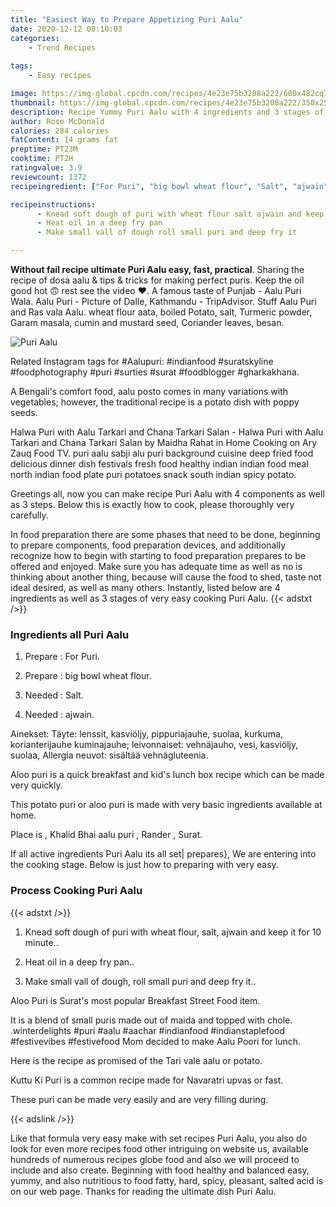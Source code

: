 ```yaml
---
title: "Easiest Way to Prepare Appetizing Puri Aalu"
date: 2020-12-12 00:10:03
categories:
    - Trend Recipes
    
tags:
    - Easy recipes

image: https://img-global.cpcdn.com/recipes/4e23e75b3208a222/680x482cq70/puri-aalu-recipe-main-photo.jpg
thumbnail: https://img-global.cpcdn.com/recipes/4e23e75b3208a222/350x250cq70/puri-aalu-recipe-main-photo.jpg
description: Recipe Yummy Puri Aalu with 4 ingredients and 3 stages of easy cooking.
author: Rose McDonald
calories: 284 calories
fatContent: 14 grams fat
preptime: PT23M
cooktime: PT2H
ratingvalue: 3.9
reviewcount: 1372
recipeingredient: ["For Puri", "big bowl wheat flour", "Salt", "ajwain"]

recipeinstructions: 
      - Knead soft dough of puri with wheat flour salt ajwain and keep it for 10 minute 
      - Heat oil in a deep fry pan 
      - Make small vall of dough roll small puri and deep fry it

---
```




**Without fail recipe ultimate Puri Aalu easy, fast, practical**. Sharing the recipe of dosa aalu &amp; tips &amp; tricks for making perfect puris. Keep the oil good hot 🙃 rest see the video ❤. A famous taste of Punjab - Aalu Puri Wala. Aalu Puri - Picture of Dalle, Kathmandu - TripAdvisor. Stuff Aalu Puri and Ras vala Aalu. wheat flour aata, boiled Potato, salt, Turmeric powder, Garam masala, cumin and mustard seed, Coriander leaves, besan.


![Puri Aalu](https://img-global.cpcdn.com/recipes/4e23e75b3208a222/680x482cq70/puri-aalu-recipe-main-photo.jpg "Puri Aalu")



Related Instagram tags for #Aalupuri: #indianfood #suratskyline #foodphotography #puri #surties #surat #foodblogger #gharkakhana.

A Bengali&#39;s comfort food, aalu posto comes in many variations with vegetables; however, the traditional recipe is a potato dish with poppy seeds.

Halwa Puri with Aalu Tarkari and Chana Tarkari Salan - Halwa Puri with Aalu Tarkari and Chana Tarkari Salan by Maidha Rahat in Home Cooking on Ary Zauq Food TV. puri aalu sabji alu puri background cuisine deep fried food delicious dinner dish festivals fresh food healthy indian indian food meal north indian food plate puri potatoes snack south indian spicy potato.


Greetings all, now you can make recipe Puri Aalu with 4 components as well as 3 steps. Below this is exactly how to cook, please thoroughly very carefully.

In food preparation there are some phases that need to be done, beginning to prepare components, food preparation devices, and additionally recognize how to begin with starting to food preparation prepares to be offered and enjoyed. Make sure you has adequate time as well as no is thinking about another thing, because will cause the food to shed, taste not ideal desired, as well as many others. Instantly, listed below are 4 ingredients as well as 3 stages of very easy cooking Puri Aalu.
{{< adstxt />}}

### Ingredients all Puri Aalu


1. Prepare  : For Puri.

1. Prepare  : big bowl wheat flour.

1. Needed  : Salt.

1. Needed  : ajwain.


Ainekset: Täyte: lenssit, kasviöljy, pippuriajauhe, suolaa, kurkuma, korianterijauhe kuminajauhe; leivonnaiset: vehnäjauho, vesi, kasviöljy, suolaa, Allergia neuvot: sisältää vehnägluteenia.

Aloo puri is a quick breakfast and kid&#39;s lunch box recipe which can be made very quickly.

This potato puri or aloo puri is made with very basic ingredients available at home.

Place is , Khalid Bhai aalu puri , Rander , Surat.


If all active ingredients Puri Aalu its all set| prepares}, We are entering into the cooking stage. Below is just how to preparing with very easy.

### Process Cooking Puri Aalu

{{< adstxt />}}


1. Knead soft dough of puri with wheat flour, salt, ajwain and keep it for 10 minute..



1. Heat oil in a deep fry pan..



1. Make small vall of dough, roll small puri and deep fry it..




Aloo Puri is Surat&#39;s most popular Breakfast Street Food item.

It is a blend of small puris made out of maida and topped with chole. .winterdelights #puri #aalu #aachar #indianfood #indianstaplefood #festivevibes #festivefood Mom decided to make Aalu Poori for lunch.

Here is the recipe as promised of the Tari vale aalu or potato.

Kuttu Ki Puri is a common recipe made for Navaratri upvas or fast.

These puri can be made very easily and are very filling during.


{{< adslink />}}

Like that formula very easy make with set recipes Puri Aalu, you also do look for even more recipes food other intriguing on website us, available hundreds of numerous recipes globe food and also we will proceed to include and also create. Beginning with food healthy and balanced easy, yummy, and also nutritious to food fatty, hard, spicy, pleasant, salted acid is on our web page. Thanks for reading the ultimate dish Puri Aalu.
